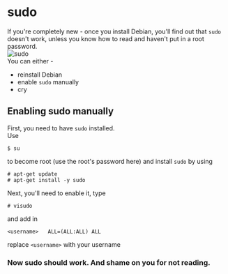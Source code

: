 # sudo

If you're completely new - once you install Debian, you'll find out that `sudo` doesn't work, unless you know how to read and haven't put in a root password.  
![sudo](https://national-shitposting.agency/i/hbqnsm.png)  
You can either -  
* reinstall Debian  
* enable `sudo` manually  
* cry

## Enabling sudo manually

First, you need to have `sudo` installed.  
Use
```
$ su
```
to become root (use the root's password here) and install `sudo` by using  
```
# apt-get update
# apt-get install -y sudo
```
Next, you'll need to enable it, type  
```
# visudo
```
and add in
```
<username>   ALL=(ALL:ALL) ALL
```
replace `<username>` with your username  

### Now sudo should work. And shame on you for not reading. 
